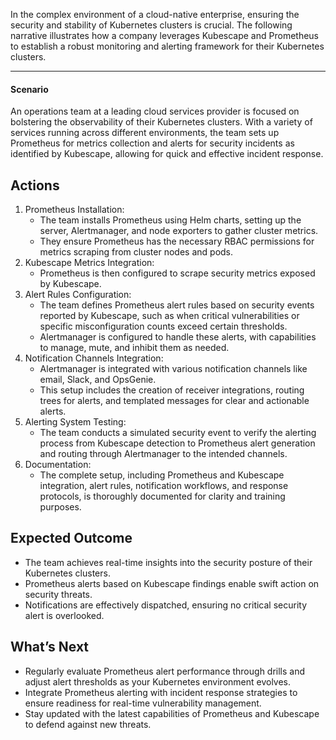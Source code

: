 In the complex environment of a cloud-native enterprise, ensuring the security and stability of Kubernetes clusters is crucial. The following narrative illustrates how a company leverages Kubescape and Prometheus to establish a robust monitoring and alerting framework for their Kubernetes clusters.


---


#### **Scenario**

An operations team at a leading cloud services provider is focused on bolstering the observability of their Kubernetes clusters. With a variety of services running across different environments, the team sets up Prometheus for metrics collection and alerts for security incidents as identified by Kubescape, allowing for quick and effective incident response.


## **Actions**



1. Prometheus Installation:
    * The team installs Prometheus using Helm charts, setting up the server, Alertmanager, and node exporters to gather cluster metrics.
    * They ensure Prometheus has the necessary RBAC permissions for metrics scraping from cluster nodes and pods.
2. Kubescape Metrics Integration:
    * Prometheus is then configured to scrape security metrics exposed by Kubescape.
3. Alert Rules Configuration:
    * The team defines Prometheus alert rules based on security events reported by Kubescape, such as when critical vulnerabilities or specific misconfiguration counts exceed certain thresholds.
    * Alertmanager is configured to handle these alerts, with capabilities to manage, mute, and inhibit them as needed.
4. Notification Channels Integration:
    * Alertmanager is integrated with various notification channels like email, Slack, and OpsGenie.
    * This setup includes the creation of receiver integrations, routing trees for alerts, and templated messages for clear and actionable alerts.
5. Alerting System Testing:
    * The team conducts a simulated security event to verify the alerting process from Kubescape detection to Prometheus alert generation and routing through Alertmanager to the intended channels.
6. Documentation:
    * The complete setup, including Prometheus and Kubescape integration, alert rules, notification workflows, and response protocols, is thoroughly documented for clarity and training purposes.


## **Expected Outcome**



* The team achieves real-time insights into the security posture of their Kubernetes clusters.
* Prometheus alerts based on Kubescape findings enable swift action on security threats.
* Notifications are effectively dispatched, ensuring no critical security alert is overlooked.


## **What’s Next**



* Regularly evaluate Prometheus alert performance through drills and adjust alert thresholds as your Kubernetes environment evolves.
* Integrate Prometheus alerting with incident response strategies to ensure readiness for real-time vulnerability management.
* Stay updated with the latest capabilities of Prometheus and Kubescape to defend against new threats.